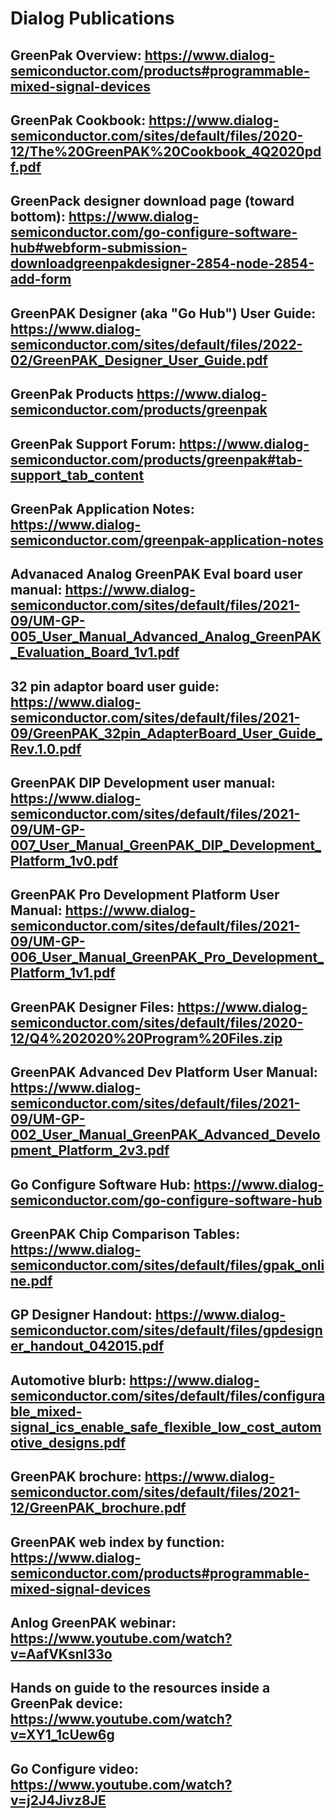# Dialog Publications
## GreenPak Overview: https://www.dialog-semiconductor.com/products#programmable-mixed-signal-devices
## GreenPak Cookbook: https://www.dialog-semiconductor.com/sites/default/files/2020-12/The%20GreenPAK%20Cookbook_4Q2020pdf.pdf
## GreenPack designer download page (toward bottom): https://www.dialog-semiconductor.com/go-configure-software-hub#webform-submission-downloadgreenpakdesigner-2854-node-2854-add-form
## GreenPAK Designer (aka "Go Hub") User Guide: https://www.dialog-semiconductor.com/sites/default/files/2022-02/GreenPAK_Designer_User_Guide.pdf
## GreenPak Products https://www.dialog-semiconductor.com/products/greenpak
## GreenPak Support Forum: https://www.dialog-semiconductor.com/products/greenpak#tab-support_tab_content
## GreenPak Application Notes: https://www.dialog-semiconductor.com/greenpak-application-notes
## Advanaced Analog GreenPAK Eval board user manual: https://www.dialog-semiconductor.com/sites/default/files/2021-09/UM-GP-005_User_Manual_Advanced_Analog_GreenPAK_Evaluation_Board_1v1.pdf
## 32 pin adaptor board user guide: https://www.dialog-semiconductor.com/sites/default/files/2021-09/GreenPAK_32pin_AdapterBoard_User_Guide_Rev.1.0.pdf
## GreenPAK DIP Development user manual: https://www.dialog-semiconductor.com/sites/default/files/2021-09/UM-GP-007_User_Manual_GreenPAK_DIP_Development_Platform_1v0.pdf
## GreenPAK Pro Development Platform User Manual: https://www.dialog-semiconductor.com/sites/default/files/2021-09/UM-GP-006_User_Manual_GreenPAK_Pro_Development_Platform_1v1.pdf
## GreenPAK Designer Files: https://www.dialog-semiconductor.com/sites/default/files/2020-12/Q4%202020%20Program%20Files.zip
## GreenPAK Advanced Dev Platform User Manual: https://www.dialog-semiconductor.com/sites/default/files/2021-09/UM-GP-002_User_Manual_GreenPAK_Advanced_Development_Platform_2v3.pdf
## Go Configure Software Hub: https://www.dialog-semiconductor.com/go-configure-software-hub
## GreenPAK Chip Comparison Tables: https://www.dialog-semiconductor.com/sites/default/files/gpak_online.pdf
## GP Designer Handout: https://www.dialog-semiconductor.com/sites/default/files/gpdesigner_handout_042015.pdf
## Automotive blurb: https://www.dialog-semiconductor.com/sites/default/files/configurable_mixed-signal_ics_enable_safe_flexible_low_cost_automotive_designs.pdf
## GreenPAK brochure: https://www.dialog-semiconductor.com/sites/default/files/2021-12/GreenPAK_brochure.pdf
## GreenPAK web index by function: https://www.dialog-semiconductor.com/products#programmable-mixed-signal-devices
## Anlog GreenPAK webinar: https://www.youtube.com/watch?v=AafVKsnI33o
## Hands on guide to the resources inside a GreenPak device: https://www.youtube.com/watch?v=XY1_1cUew6g
## Go Configure video: https://www.youtube.com/watch?v=j2J4Jivz8JE
